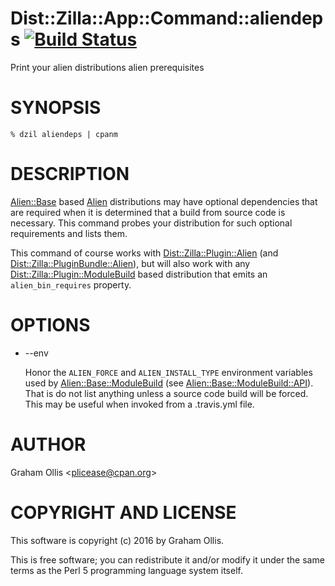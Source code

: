 # Dist::Zilla::App::Command::aliendeps [![Build Status](https://secure.travis-ci.org/plicease/Dist-Zilla-App-Command-aliendeps.png)](http://travis-ci.org/plicease/Dist-Zilla-App-Command-aliendeps)

Print your alien distributions alien prerequisites

# SYNOPSIS

    % dzil aliendeps | cpanm

# DESCRIPTION

[Alien::Base](https://metacpan.org/pod/Alien::Base) based [Alien](https://metacpan.org/pod/Alien) distributions may have optional dependencies
that are required when it is determined that a build from source code is
necessary.  This command probes your distribution for such optional requirements
and lists them.

This command of course works with [Dist::Zilla::Plugin::Alien](https://metacpan.org/pod/Dist::Zilla::Plugin::Alien) (and
[Dist::Zilla::PluginBundle::Alien](https://metacpan.org/pod/Dist::Zilla::PluginBundle::Alien)), but will also work with any
[Dist::Zilla::Plugin::ModuleBuild](https://metacpan.org/pod/Dist::Zilla::Plugin::ModuleBuild) based distribution that emits an
`alien_bin_requires` property.

# OPTIONS

- --env

    Honor the `ALIEN_FORCE` and `ALIEN_INSTALL_TYPE` environment variables used by
    [Alien::Base::ModuleBuild](https://metacpan.org/pod/Alien::Base::ModuleBuild) (see [Alien::Base::ModuleBuild::API](https://metacpan.org/pod/Alien::Base::ModuleBuild::API)).  That is
    do not list anything unless a source code build will be forced.  This may be useful
    when invoked from a .travis.yml file.

# AUTHOR

Graham Ollis &lt;plicease@cpan.org>

# COPYRIGHT AND LICENSE

This software is copyright (c) 2016 by Graham Ollis.

This is free software; you can redistribute it and/or modify it under
the same terms as the Perl 5 programming language system itself.
